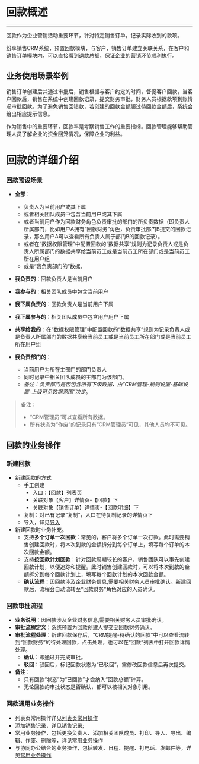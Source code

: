 ﻿
# 回款概述

---

回款作为企业营销活动重要环节，针对特定销售订单，记录实际收到的款项。

纷享销售CRM系统，预置回款模块，与客户，销售订单建立关联关系，在客户和销售订单模块内，可以直接看到退款总额，保证企业的营销环节顺利执行。




## 业务使用场景举例
销售订单创建后并通过审批后，销售根据与客户约定的时间，督促客户回款，当客户回款后，销售在系统中创建回款记录，提交财务审批，财务人员根据款项到账情况审批回款。为了避免销售回错款，若创建的回款金额超过待回款金额后，系统会给出相应提示信息。

作为销售中的重要环节，回款率是考察销售工作的重要指标。回款管理能够帮助管理人员了解企业的资金回笼情况，保障企业的利益。


# 回款的详细介绍



### 回款预设场景
- **全部**：
    - 负责人为当前用户或其下属
    - 或者相关团队成员中包含当前用户或其下属
    - 或者当前用户作为回款财务角色负责审批的部门的所负责数据（即负责人所属部门，比如用户A拥有“回款财务”角色，负责审批部门B提交的回款记录，那么用户A可以查看所有负责人属于部门B的回款记录）。
    - 或者在“数据权限管理”中配置回款的“数据共享”规则为记录负责人或是负责人所属部门的数据共享给当前员工或是当前员工所在部门或是当前员工所在用户组
    - 或是“我负责部门的”数据。

- **我负责的**：回款负责人是当前用户
- **我参与的**：相关团队成员中包含当前用户
- **我下属负责的**：回款负责人是当前用户下属
- **我下属参与的**：相关团队成员中包含用户用户下属
- **共享给我的**：在“数据权限管理”中配置回款的“数据共享”规则为记录负责人或是负责人所属部门的数据共享给当前员工或是当前员工所在部门或是当前员工所在用户组
- **我负责部门的**：
    - 当前用户为所在主部门的部门负责人
    - 同时记录中相关团队成员的主部门为该部门。
    - *备注：负责部门是否包含所有下级数据，由“CRM管理-规则设置-基础设置-上级可见数据范围”决定*。

> 备注：
> - “CRM管理员”可以查看所有数据。
> - 所有状态为“作废”的记录只有“CRM管理员”可见，其他人员均不可见。

## 回款的业务操作

### 新建回款
- 新建回款的方式
    - 手工创建
        - 入口：【回款】列表页 
        - 关联对象【客户】详情页-【回款】下 
        - 关联对象【销售订单】详情页-【回款明细】下 
    - 复制：对已有记录“复制”，入口在待复制记录的详情页下
    - 导入，详见[导入](2-8小工具.md)
- 新建回款时业务补充。
    - 支持**多个订单一次回款**：常见的，客户将多个订单一次打款。此时需要销售创建回款时，将本次到款的金额拆分到每个订单上，填写每个订单的本次回款金额。
    - 支持**按回款计划回款**：针对回款周期较长的客户，销售团队可以事先创建回款计划，以便追踪和提醒。此时销售创建回款时，可以将本次到款的金额拆分到每个回款计划上，填写每个回款计划的本次回款金额。
    - **确认流程**：因回款涉及企业财务信息,需要相关财务人员审批确认。新建回款后，流程会自动流转至“回款财务”角色对应的人员确认。


### 回款审批流程
- **业务说明**：因回款涉及企业财务信息,需要相关财务人员审批确认。
- **审批流程定义**：系统预置为回款创建人提交至回款财务确认。
- **审批流程处理**：新建回款保存后，“CRM提醒-待确认的回款”中可以查看流转到“回款财务”的待处理回款，点击处理，也可以在“回款”列表中打开回款详情处理。
    - **确认**：即通过并完成审批。
    - **驳回**：驳回后，标记回款状态为“已驳回”，需修改回款信息后再次提交。
- **备注**：
    - 只有回款“状态”为“已回款”才会纳入“回款总额”计算。
    - 无论回款的审批状态是否确认，都可以被相关对象引用。


### 回款通用业务操作
- 列表页常用操作详见[列表页常用操作](2-5列表视图.md)
- 添加销售记录，详见[销售记录](2-2销售记录服务记录.md);
- 常用业务操作，包括更换负责人、添加相关团队成员、打印、导入、导出、编辑、作废、删除等，详见[常用业务操作](2-7常用业务操作.md)
- 与协同办公结合的业务操作，包括转发、日程、提醒、打电话、发邮件等，详见[常用业务操作](2-7常用业务操作.md)





